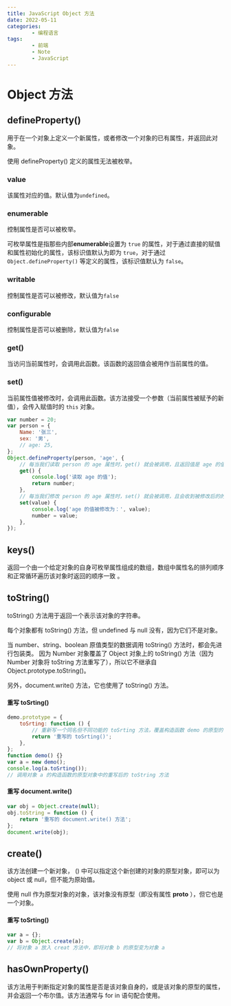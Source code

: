 ```yaml
---
title: JavaScript Object 方法
date: 2022-05-11
categories:
        - 编程语言
tags:
        - 前端
        - Note
        - JavaScript
---
```


# Object 方法

## defineProperty()

用于在一个对象上定义一个新属性，或者修改一个对象的已有属性，并返回此对象。

使用 defineProperty() 定义的属性无法被枚举。

### value

该属性对应的值。默认值为`undefined`。

### enumerable

控制属性是否可以被枚举。

可枚举属性是指那些内部**enumerable**设置为 `true` 的属性，对于通过直接的赋值和属性初始化的属性，该标识值默认为即为 `true`，对于通过`Object.defineProperty()` 等定义的属性，该标识值默认为 `false`。

### writable

控制属性是否可以被修改，默认值为`false`

### configurable

控制属性是否可以被删除，默认值为`false`

### get()

当访问当前属性时，会调用此函数。该函数的返回值会被用作当前属性的值。

### set()

当前属性值被修改时，会调用此函数。该方法接受一个参数（当前属性被赋予的新值），会传入赋值时的 `this` 对象。

```js
var number = 20;
var person = {
	Name: '张三',
	sex: '男',
	// age: 25,
};
Object.defineProperty(person, 'age', {
	// 每当我们读取 person 的 age 属性时，get() 就会被调用，且返回值是 age 的值
	get() {
		console.log('读取 age 的值');
		return number;
	},
	// 每当我们修改 person 的 age 属性时，set() 就会被调用，且会收到被修改后的的值
	set(value) {
		console.log('age 的值被修改为：', value);
		number = value;
	},
});
```

## keys()

返回一个由一个给定对象的自身可枚举属性组成的数组，数组中属性名的排列顺序和正常循环遍历该对象时返回的顺序一致 。

## toString()

toString() 方法用于返回一个表示该对象的字符串。

每个对象都有 toString() 方法，但 undefined 与 null 没有，因为它们不是对象。

当 number、string、boolean 原值类型的数据调用 toString() 方法时，都会先进行包装类。 因为 Number 对象覆盖了 Object 对象上的 toString() 方法（因为 Number 对象将 toString 方法重写了），所以它不继承自 Object.prototype.toString()。

另外，document.write() 方法，它也使用了 toString() 方法。

#### 重写 toSrting()

```JavaScript
demo.prototype = {
	toSrting: function () {
		// 重新写一个同名但不同功能的 toSrting 方法，覆盖构造函数 demo 的原型的 toSrting 方法
		return '重写的 toSrting()';
	},
};
function demo() {}
var a = new demo();
console.log(a.toSrting());
// 调用对象 a 的构造函数的原型对象中的重写后的 toString 方法
```

#### 重写 document.write()

```JavaScript
var obj = Object.create(null);
obj.toString = function () {
	return '重写的 document.write() 方法';
};
document.write(obj);
```

## create()

该方法创建一个新对象， () 中可以指定这个新创建的对象的原型对象，即可以为 object 或 null，但不能为原始值。

使用 null 作为原型对象的对象，该对象没有原型（即没有属性 **proto** ），但它也是一个对象。

#### 重写 toSrting()

```JavaScript
var a = {};
var b = Object.create(a);
// 将对象 a 放入 creat 方法中，即将对象 b 的原型变为对象 a
```

## hasOwnProperty()

该方法用于判断指定对象的属性是否是该对象自身的，或是该对象的原型的属性，并会返回一个布尔值。该方法通常与 for in 语句配合使用。
